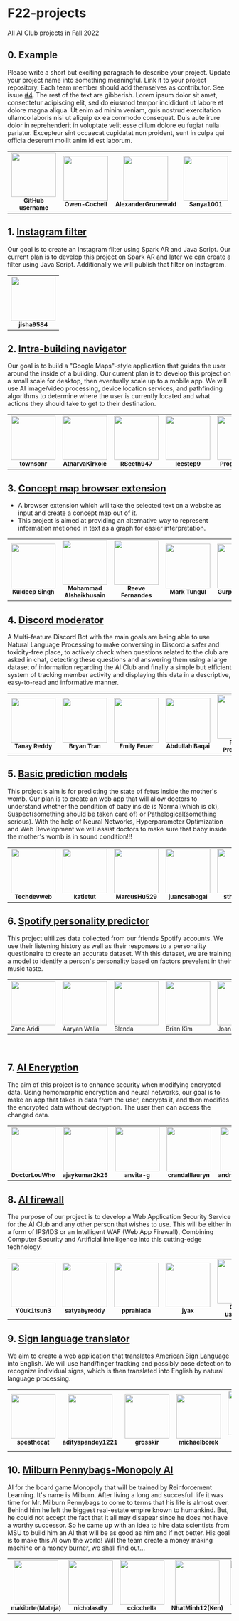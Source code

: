 # F22-projects
All AI Club projects in Fall 2022

## 0. Example

Please write a short but exciting paragraph to describe your project. Update your project name into something meaningful. Link it to your project repository. Each team member should add themselves as contributor. See issue [#4](https://github.com/MSU-AI/F22-projects/issues/4). The rest of the text are gibberish. Lorem ipsum dolor sit amet, consectetur adipiscing elit, sed do eiusmod tempor incididunt ut labore et dolore magna aliqua. Ut enim ad minim veniam, quis nostrud exercitation ullamco laboris nisi ut aliquip ex ea commodo consequat. Duis aute irure dolor in reprehenderit in voluptate velit esse cillum dolore eu fugiat nulla pariatur. Excepteur sint occaecat cupidatat non proident, sunt in culpa qui officia deserunt mollit anim id est laborum.

<table>
  <tbody>
    <tr>
      <td align="center">
        <a href="https://github.com/features/copilot">
        <img src="https://github.githubassets.com/images/modules/site/copilot/copilot.png" width="100px;">
        </a><br/>
        <small><b>GitHub username</b></small>
      </td>
      <td align="center">
        <a href="https://github.com/Owen-Cochell">
        <img src="https://avatars.githubusercontent.com/u/28907989?v=4" width="100px;">
        </a><br/>
        <small><b>Owen-Cochell</b></small>
      </td>
      <td align="center">
        <a href="https://github.com/AlexanderGrunewald">
        <img src="https://avatars.githubusercontent.com/u/97201153?v=4" width="100px;"/>
        </a><br/>
        <small><b>AlexanderGrunewald</b></small>
      </td>
      <td align="center">
        <a href="https://github.com/Sanya1001">
        <img src="https://avatars.githubusercontent.com/u/85473792?v=4" width="100px;"/>
        </a><br/>
        <small><b>Sanya1001</b></small>
      </td>
    </tr>
  </tbody>
</table>

## 1. [Instagram filter](#)
Our goal is to create an Instagram filter using Spark AR and Java Script. Our current plan is to develop this project on Spark AR and later we can create a filter using Java Script. Additionally we will publish that filter on Instagram. 

<table>
  <tbody>
    <tr>
      <td align="center">
        <a href="https://github.com/jisha9584">
        <img src="https://avatars.githubusercontent.com/u/82643095?v=4" width="100px;">
        </a><br/>
        <small><b>jisha9584</b></small>
      </td>
    </tr>
  </tbody>
</table>

## 2. [Intra-building navigator](https://github.com/MSU-AI/IntraBuildingNavigator)
Our goal is to build a "Google Maps"-style application that guides the user around the inside of a building. Our current plan is to develop this project on a small scale for desktop, then eventually scale up to a mobile app. We will use AI image/video processing, device location services, and pathfinding algorithms to determine where the user is currently located and what actions they should take to get to their destination.

<table>
  <tbody>
    <tr>
      <td align="center">
        <a href="https://github.com/townsonr">
        <img src="https://avatars.githubusercontent.com/u/73606631?v=4" width="100px;">
        </a><br/>
        <small><b>townsonr</b></small>
      </td>
      <td align="center">
        <a href="https://github.com/AtharvaKirkole">
        <img src="https://avatars.githubusercontent.com/u/86716884?v=4" width="100px;">
        </a><br/>
        <small><b>AtharvaKirkole</b></small>
      </td>
      <td align="center">
        <a href="https://github.com/RSeeth947">
        <img src="https://avatars.githubusercontent.com/u/67927758?v=4" width="100px;">
        </a><br/>
        <small><b>RSeeth947</b></small>
      </td>
      <td align="center">
        <a href="https://github.com/leestep9">
        <img src="https://avatars.githubusercontent.com/u/46537881?v=4" width="100px;">
        </a><br/>
        <small><b>leestep9</b></small>
      </td>
      <td align="center">
        <a href="https://github.com/ProgramRush">
        <img src="https://avatars.githubusercontent.com/u/87960843?v=4" width="100px;">
        </a><br/>
        <small><b>ProgramRush</b></small>
      </td>
      <td align="center">
        <a href="https://github.com/mwaleeed">
        <img src="https://avatars.githubusercontent.com/u/88088085?v=4" width="100px;">
        </a><br/>
        <small><b>mwaleeed</b></small>
      </td>
      <td align="center">
        <a href="https://github.com/tegascott">
        <img src="https://avatars.githubusercontent.com/u/109388061?v=4" width="100px;">
        </a><br/>
        <small><b>tegascott</b></small>
      </td>
    </tr>
  </tbody>
</table>

## 3. [Concept map browser extension](#)
- A browser extension which will take the selected text on a website as input and create a concept map out of it.
- This project is aimed at providing an alternative way to represent information metioned in text as a graph for easier
interpretation.

<table>
  <tbody>
    <tr>
      <td align="center">
        <a href="https://github.com/kuldeep7688">
        <img src="https://avatars.githubusercontent.com/u/10415481?v=4" width="100px;">
        </a><br/>
        <small><b>Kuldeep Singh</b></small>
      </td>
      <td align="center">
        <a href="https://github.com/MAlshaik">
        <img src="https://avatars.githubusercontent.com/u/56054023?v=4" width="100px;"/>
        </a><br/>
        <small><b>Mohammad Alshaikhusain</b></small>
      </td>
      <td align="center">
        <a href="https://github.com/ReeveFernandes">
        <img src="https://avatars.githubusercontent.com/u/92554845?v=4" width="100px;"/>
        </a><br/>
        <small><b>Reeve Fernandes</b></small>
      </td>
      <td align="center">
        <a href="https://github.com/forwvss">
        <img src="https://avatars.githubusercontent.com/u/97998845?v=4" width="100px;"/>
        </a><br/>
        <small><b>Mark Tungul</b></small>
      </td>
      <td align="center">
        <a href="https://github.com/gSingh-debug">
        <img src="https://avatars.githubusercontent.com/u/108957502?v=4" width="100px;"/>
        </a><br/>
        <small><b>Gurpreet Singh</b></small>
      </td>
      <td align="center">
        <a href="https://github.com/yellowmellow22">
        <img src="https://avatars.githubusercontent.com/u/112713212?v=4" width="100px;"/>
        </a><br/>
        <small><b>Michael Plante</b></small>
      </td>
      <td align="center">
        <a href="https://github.com/arael34">
        <img src="https://avatars.githubusercontent.com/u/94145174?v=4" width="100px;"/>
        </a><br/>
        <small><b>Jonas Groening</b></small>
      </td>
    </tr>
  </tbody>
</table>

## 4. [Discord moderator](https://github.com/MSU-AI/DiscordModeratorBot)
A Multi-feature Discord Bot with the main goals are being able to use Natural Language Processing to make conversing in Discord a safer and toxicity-free place, to actively check when questions related to the club are asked in chat, detecting these questions and answering them using a large dataset of information regarding the AI Club and finally a simple but efficient system of tracking member activity and displaying this data in a descriptive, easy-to-read and informative manner.

<table>
  <tbody>
    <tr>
      <td align="center">
        <a href="https://github.com/Tanakiin">
        <img src="https://avatars.githubusercontent.com/u/64032384?v=4\Attempt5.png" width="100px;">
        </a><br/>
        <small><b>Tanay Reddy</b></small>
      </td>
       <td align="center">
        <a href="https://github.com/brytran">
        <img src="https://avatars.githubusercontent.com/u/98930713?v=4" width="100px;">
        </a><br/>
        <small><b>Bryan Tran</b></small>
      </td>
     <td align="center">
      <a href="https://github.com/emilyfeuer">
      <img src="https://avatars.githubusercontent.com/u/20713673?v=4", width="100px;">
      </a><br/>
      <small><b>Emily Feuer</b></small>
     </td>
     <td align="center">
        <a href="https://github.com/XtremeBuild">
        <img src="https://avatars.githubusercontent.com/u/87911342?v=4" width="100px;">
        </a><br/>
        <small><b>Abdullah Baqai</b></small>
      </td>
      <td align="center">
        <a href="https://github.com/PranavPremchand">
        <img src="https://avatars.githubusercontent.com/u/102814907?v=4" width="100px;">
        </a><br/>
        <small><b>Pranav Premchand</b></small>
      </td>
      <td align="center">
        <a href="https://github.com/spulvender">
        <img src="https://avatars.githubusercontent.com/u/29869792?v=4" width="100px;">
        </a><br/>
        <small><b>Sudhanva Pulvender</b></small>
      </td>
      </td>
      <td align="center">
        <a href="https://github.com/tanmay-sketch">
        <img src="https://avatars.githubusercontent.com/u/56361307?v=4" width="100px;">
        </a><br/>
        <small><b>Tanmay Grandhisiri</b></small>
      </td>
    </tr>
   </tbody>
</table>

## 5. [Basic prediction models](https://github.com/MSU-AI/Fetal-Sate-Predictor)
This project's aim is for predicting the state of fetus inside the mother's womb. Our plan is to create an web app that will allow doctors to understand whether the condition of baby inside is Normal(which is ok), Suspect(something should be taken care of) or Pathelogical(something serious). With the help of Neural Networks, Hyperparameter Optimization and Web Development we will assist doctors to make sure that baby inside the mother's womb is in sound condition!!! 

<table>
  <tbody>
    <tr>
      <td align="center">
        <a href="https://github.com/Techdevweb">
        <img src="https://avatars.githubusercontent.com/u/66744996?v=4" width="100px;">
        </a><br/>
        <small><b>Techdevweb</b></small>
      </td>
      <td align="center">
        <a href="https://github.com/katietut">
        <img src="https://avatars.githubusercontent.com/u/115242194?v=4" width="100px;">
        </a><br/>
        <small><b>katietut</b></small>
      </td>
      <td align="center">
        <a href="https://github.com/MarcusHu529">
        <img src="https://avatars.githubusercontent.com/u/114897364?v=4" width="100px;">
        </a><br/>
        <small><b>MarcusHu529</b></small>
      </td>
      <td align="center">
        <a href="https://github.com/juancsabogal">
        <img src="https://avatars.githubusercontent.com/u/114792472?v=4" width="100px;">
        </a><br/>
        <small><b>juancsabogal</b></small>
      </td>
      <td align="center">
        <a href="https://github.com/sthuy9804">
        <img src="https://avatars.githubusercontent.com/u/114836703?v=4" width="100px;">
        </a><br/>
        <small><b>sthuy9804</b></small>
      </td>
      <td align="center">
        <a href="https://github.com/KoyaS">
        <img src="https://avatars.githubusercontent.com/u/39803522?v=4" width="100px;">
        </a><br/>
        <small><b>KoyaS</b></small>
      </td>
      <td align="center">
        <a href="https://github.com/Goob16">
        <img src="https://avatars.githubusercontent.com/u/114874289?v=4" width="100px;">
        </a><br/>
        <small><b>Goob16</b></small>
      </td>
    </tr>
  </tbody>
</table>



## 6. [Spotify personality predictor](#)
<p>
  This project ultilizes data collected from our friends Spotify accounts. We use their listening history as well as their responses to a personality questionaire to create an accurate dataset.  With this dataset, we are training a model to identify a person's personality based on factors prevelent in their music taste.
</p>
<table>
  <tbody>
    <tr>
      <td>
        <a href="https://github.com/ZaneAridi1022">
          <img src="https://avatars.githubusercontent.com/u/80779298?v=4" width="100px;"> 
          </a><br/>
        <small>Zane Aridi</small>
      </td>
      <td>
        <a href="https://github.com/aaryan-walia">
          <img src="https://avatars.githubusercontent.com/u/111919808?v=4" width="100px;"> 
          </a><br/>
        <small>Aaryan Walia</small>
      </td>
      <td>
        <a href="https://github.com/bjyan04">
          <img src="https://avatars.githubusercontent.com/u/109554116?v=4" width="100px;"> 
          </a><br/>
        <small>Blenda</small>
      </td>
      <td>
        <a href="https://github.com/briankim0914">
          <img src="https://avatars.githubusercontent.com/u/105545869?v=4" width="100px;"> 
          </a><br/>
        <small>Brian Kim</small>
      </td>
      <td>
        <a href="https://github.com/KaijiaZhan">
          <img src="https://avatars.githubusercontent.com/u/97995975?v=4" width="100px;"> 
          </a><br/>
        <small>Joanna</small>
      </td>
      <td>
        <a href="https://github.com/mannaswal">
          <img src="https://avatars.githubusercontent.com/u/85875015?v=4" width="100px;"> 
          </a><br/>
        <small>Mann Aswal</small>
      </td>
      <td>
        <a href="https://github.com/Nilvek789">
          <img src="https://avatars.githubusercontent.com/u/114879222?v=4" width="100px;"> 
          </a><br/>
        <small>Kevin</small>
      </td>
    </tr>
  </tbody>
</table>
<br>

## 7. [AI Encryption](https://github.com/MSU-AI/NikaProject)
The aim of this project is to enhance security when modifying encrypted data. Using homomorphic encryption and neural networks, our goal is to make an app that takes in data from the user, encrypts it, and then modifies the encrypted data without decryption. The user then can access the changed data.
<table>
  <tbody>
    <tr>
      <td align="center">
        <a href="https://github.com/DoctorLouWho">
        <img src="https://avatars.githubusercontent.com/u/113136906?v=4" width="100px;">
        </a><br/>
        <small><b>DoctorLouWho</b></small>
      </td>
      <td align="center">
        <a href="https://github.com/ajaykumar2k25">
        <img src="https://avatars.githubusercontent.com/u/96953471?v=4" width="100px;">
        </a><br/>
        <small><b>ajaykumar2k25</b></small>
      </td>
      <td align="center">
        <a href="https://github.com/anvita-g">
        <img src="https://avatars.githubusercontent.com/u/75912590?v=4" width="100px;">
        </a><br/>
        <small><b>anvita-g</b></small>
      </td>
      <td align="center">
        <a href="https://github.com/crandalllauryn">
        <img src="https://avatars.githubusercontent.com/u/65569546?v=4" width="100px;">
        </a><br/>
        <small><b>crandalllauryn</b></small>
      </td>
      <td align="center">
        <a href="https://github.com/andrewchiu1203">
        <img src="https://avatars.githubusercontent.com/u/81220384?v=4" width="100px;">
        </a><br/>
        <small><b>andrewchiu1203</b></small>
      </td>
      <td align="center">
        <a href="https://github.com/haniyyasurayya">
        <img src="https://avatars.githubusercontent.com/u/114824386?v=4" width="100px;">
        </a><br/>
        <small><b>haniyyasurayya</b></small>
      </td>
      <td align="center">
        <a href="https://github.com/Scarcedust">
        <img src="https://avatars.githubusercontent.com/u/113730916?v=4" width="100px;">
        </a><br/>
        <small><b>Scarcedust</b></small>
      </td>
    </tr>
  </tbody>
</table>

## 8. [AI firewall](https://github.com/MSU-AI/AI-Firewall)
The purpose of our project is to develop a Web Application Security Service for the AI Club and any other person that wishes to use. 
This will be either in a form of IPS/IDS or an Intelligent WAF (Web App Firewall), Combining Computer Security and Artificial Intelligence into this cutting-edge technology.

<table>
  <tbody>
    <tr>
      <td align="center">
        <a href="https://github.com/Y0uk1tsun3">
        <img src="https://avatars.githubusercontent.com/u/95195316" width="100px;">
        </a><br/>
        <small><b>Y0uk1tsun3</b></small>
      </td>
      <td align="center">
        <a href="https://github.com/satyabyreddy">
        <img src="https://avatars.githubusercontent.com/u/102766717" width="100px;">
        </a><br/>
        <small><b>satyabyreddy</b></small>
      </td>
      <td align="center">
        <a href="https://github.com/pprahlada">
        <img src="https://avatars.githubusercontent.com/u/93998803" width="100px;">
        </a><br/>
        <small><b>pprahlada</b></small>
      </td>
      <td align="center">
        <a href="https://github.com/jyax">
        <img src="https://avatars.githubusercontent.com/u/86649500" width="100px;">
        </a><br/>
        <small><b>jyax</b></small>
      </td>
      <td align="center">
        <a href="https://github.com/features/copilot">
        <img src="https://github.githubassets.com/images/modules/site/copilot/copilot.png" width="100px;">
        </a><br/>
        <small><b>GitHub username</b></small>
      </td>
    </tr>
  </tbody>
</table>

## 9. [Sign language translator](https://github.com/MSU-AI/SignLanguageTranslator)
We aim to create a web application that translates [American Sign Language](https://en.wikipedia.org/wiki/American_Sign_Language) into English. We will use hand/finger tracking and possibly pose detection to recognize individual signs, which is then translated into English by natural language processing.
<table>
  <tbody>
    <tr>
      <td align="center">
        <a href="https://github.com/spesthecat">
        <img src="https://avatars.githubusercontent.com/u/44417854?v=4" width="100px;">
        </a><br/>
        <small><b>spesthecat</b></small>
      </td>
      <td align="center">
        <a href="https://github.com/adityapandey1221">
        <img src="https://avatars.githubusercontent.com/u/38134535?v=4" width="100px;">
        </a><br/>
        <small><b>adityapandey1221</b></small>
      </td>
      <td align="center">
        <a href="https://github.com/grosskir">
        <img src="https://avatars.githubusercontent.com/u/63125421?v=4" width="100px;">
        </a><br/>
        <small><b>grosskir</b></small>
      </td>
      <td align="center">
        <a href="https://github.com/michaelborek">
        <img src="https://avatars.githubusercontent.com/u/67952069?v=4" width="100px;">
        </a><br/>
        <small><b>michaelborek</b></small>
      </td>
      <td align="center">
        <a href="https://github.com/Johnx69">
        <img src="https://avatars.githubusercontent.com/u/93436870?v=4" width="100px;">
        </a><br/>
        <small><b>Dao Hoang Anh</b></small>
      </td>
      <td align="center">
        <a href="https://github.com/langerno">
        <img src="https://avatars.githubusercontent.com/u/112980271?v=4" width="100px;">
        </a><br/>
        <small><b>langerno</b></small>
      </td>
      <td align="center">
        <a href="https://github.com/npaigalikar">
        <img src="https://avatars.githubusercontent.com/u/114792236?v=4" width="100px;">
        </a><br/>
        <small><b>npaigalikar</b></small>
      </td>
    </tr>
  </tbody>
</table>

## 10. [Milburn Pennybags-Monopoly AI](https://github.com/MSU-AI/milburn-monopoly-ai)
AI for the board game Monopoly that will be trained by Reinforcement Learning. It's name is Milburn. After living a long and succesfull life it was time for Mr. Milburn Pennybags to come to terms that his life is almost over. Behind him he left the biggest real-estate empire known to humankind. But, he could not accept the fact that it all may disapear since he does not have a worthy successor. So he came up with an idea to hire data scientists from MSU to build him an AI that will be as good as him and if not better. His goal is to make this AI own the world! Will the team create a money making machine or a money burner, we shall find out...
<table>
  <tbody>
    <tr>
      <td align="center">
        <a href="https://github.com/makibrte">
        <img src="https://avatars.githubusercontent.com/u/113369108?v=4" width="100px;"/>
        </a><br/>
        <small><b>makibrte(Mateja)</b></small>
      </td>
      <td align="center">
        <a href="https://github.com/nicholasdly">
        <img src="https://avatars.githubusercontent.com/u/61239473?v=4" width="100px;"/>
        </a><br/>
        <small><b>nicholasdly</b></small>
         </td>
      <td align="center">
        <a href="https://github.com/ccicchella">
        <img src="https://avatars.githubusercontent.com/u/107056988?v=4" width="100px;"/>
        </a><br/>
        <small><b>ccicchella</b></small>
      </td>
      <td align="center">
        <a href="https://github.com/NhatMinh12">
        <img src="https://avatars.githubusercontent.com/u/74853310?v=4" width="100px;"/>
        </a><br/>
        <small><b>NhatMinh12(Ken)</b></small>
      </td>
      <td align="center">
        <a href="https://github.com/RyanFilipiak">
        <img src="https://avatars.githubusercontent.com/u/114832068?v=4" width="100px;"/>
        </a><br/>
        <small><b>RyanFilipiak</b></small>
      </td>
      </tr>
  </tbody>
</table>

